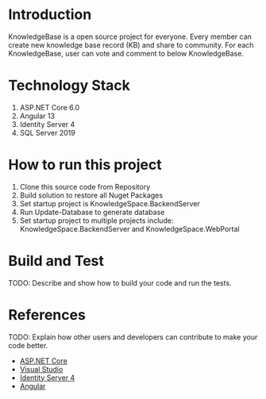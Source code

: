 # Introduction 
KnowledgeBase is a open source project for everyone. Every member can create new knowledge base record (KB) and share to community.
For each KnowledgeBase, user can vote and comment to below KnowledgeBase.

# Technology Stack
1. ASP.NET Core 6.0
2. Angular 13
3. Identity Server 4
4. SQL Server 2019

# How to run this project
1. Clone this source code from Repository
2. Build solution to restore all Nuget Packages
3. Set startup project is KnowledgeSpace.BackendServer
4. Run Update-Database to generate database
5. Set startup project to multiple projects include: KnowledgeSpace.BackendServer and KnowledgeSpace.WebPortal

# Build and Test
TODO: Describe and show how to build your code and run the tests. 

# References
TODO: Explain how other users and developers can contribute to make your code better. 
- [ASP.NET Core](https://learn.microsoft.com/en-us/aspnet/core/getting-started/?view=aspnetcore-7.0)
- [Visual Studio](https://visualstudio.microsoft.com/vs/)
- [Identity Server 4](https://identityserver.io/)
- [Angular](https://angular.io/docs)